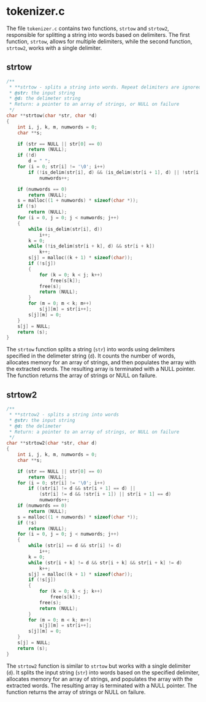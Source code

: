 # tokenizer.c
The file `tokenizer.c` contains two functions, `strtow` and `strtow2`, responsible for splitting a string into words based on delimiters. The first function, `strtow`, allows for multiple delimiters, while the second function, `strtow2`, works with a single delimiter.

## strtow
```c
/**
 * **strtow - splits a string into words. Repeat delimiters are ignored
 * @str: the input string
 * @d: the delimeter string
 * Return: a pointer to an array of strings, or NULL on failure
 */
char **strtow(char *str, char *d)
{
    int i, j, k, m, numwords = 0;
    char **s;

    if (str == NULL || str[0] == 0)
        return (NULL);
    if (!d)
        d = " ";
    for (i = 0; str[i] != '\0'; i++)
        if (!is_delim(str[i], d) && (is_delim(str[i + 1], d) || !str[i + 1]))
            numwords++;

    if (numwords == 0)
        return (NULL);
    s = malloc((1 + numwords) * sizeof(char *));
    if (!s)
        return (NULL);
    for (i = 0, j = 0; j < numwords; j++)
    {
        while (is_delim(str[i], d))
            i++;
        k = 0;
        while (!is_delim(str[i + k], d) && str[i + k])
            k++;
        s[j] = malloc((k + 1) * sizeof(char));
        if (!s[j])
        {
            for (k = 0; k < j; k++)
                free(s[k]);
            free(s);
            return (NULL);
        }
        for (m = 0; m < k; m++)
            s[j][m] = str[i++];
        s[j][m] = 0;
    }
    s[j] = NULL;
    return (s);
}
```

The `strtow` function splits a string (`str`) into words using delimiters specified in the delimeter string (`d`). It counts the number of words, allocates memory for an array of strings, and then populates the array with the extracted words. The resulting array is terminated with a NULL pointer. The function returns the array of strings or NULL on failure.

## strtow2
```c
/**
 * **strtow2 - splits a string into words
 * @str: the input string
 * @d: the delimeter
 * Return: a pointer to an array of strings, or NULL on failure
 */
char **strtow2(char *str, char d)
{
    int i, j, k, m, numwords = 0;
    char **s;

    if (str == NULL || str[0] == 0)
        return (NULL);
    for (i = 0; str[i] != '\0'; i++)
        if ((str[i] != d && str[i + 1] == d) ||
            (str[i] != d && !str[i + 1]) || str[i + 1] == d)
            numwords++;
    if (numwords == 0)
        return (NULL);
    s = malloc((1 + numwords) * sizeof(char *));
    if (!s)
        return (NULL);
    for (i = 0, j = 0; j < numwords; j++)
    {
        while (str[i] == d && str[i] != d)
            i++;
        k = 0;
        while (str[i + k] != d && str[i + k] && str[i + k] != d)
            k++;
        s[j] = malloc((k + 1) * sizeof(char));
        if (!s[j])
        {
            for (k = 0; k < j; k++)
                free(s[k]);
            free(s);
            return (NULL);
        }
        for (m = 0; m < k; m++)
            s[j][m] = str[i++];
        s[j][m] = 0;
    }
    s[j] = NULL;
    return (s);
}
```

The `strtow2` function is similar to `strtow` but works with a single delimiter (`d`). It splits the input string (`str`) into words based on the specified delimiter, allocates memory for an array of strings, and populates the array with the extracted words. The resulting array is terminated with a NULL pointer. The function returns the array of strings or NULL on failure.
